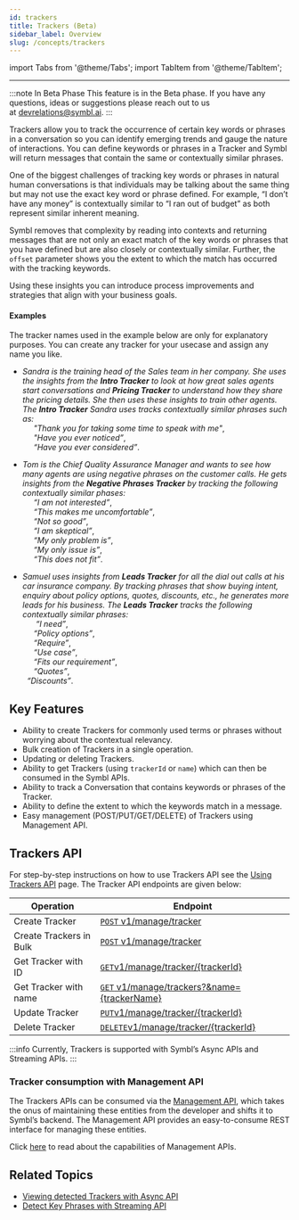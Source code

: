 ```yaml
---
id: trackers
title: Trackers (Beta)
sidebar_label: Overview
slug: /concepts/trackers
---
```


import Tabs from '@theme/Tabs';
import TabItem from '@theme/TabItem';

---

:::note In Beta Phase
This feature is in the Beta phase. If you have any questions, ideas or suggestions please reach out to us at devrelations@symbl.ai.
:::

Trackers allow you to track the occurrence of certain key words or phrases in a conversation so you can identify emerging trends and gauge the nature of interactions. You can define keywords or phrases in a Tracker and Symbl will return messages that contain the same or contextually similar phrases. 

One of the biggest challenges of tracking key words or phrases in natural human conversations is that individuals may be talking about the same thing but may not use the exact key word or phrase defined. 
For example, “I don’t have any money” is contextually similar to “I ran out of budget” as both represent similar inherent meaning.

Symbl removes that complexity by reading into contexts and returning messages that are not only an exact match of the key words or phrases that you have defined but are also closely or contextually similar. Further, the `offset` parameter shows you the extent to which the match has occurred with the tracking keywords. 

Using these insights you can introduce process improvements and strategies that align with your business goals.

#### Examples
The tracker names used in the example below are only for explanatory purposes. You can create any tracker for your usecase and assign any name you like.

- *Sandra is the training head of the Sales team in her company. She uses the insights from the **Intro Tracker** to look at how great sales agents start conversations and **Pricing Tracker** to understand how they share the pricing details. She then uses these insights to train other agents.* 
*The **Intro Tracker** Sandra uses tracks contextually similar phrases such as:*<br/>
&nbsp; &nbsp; &nbsp;*"Thank you for taking some time to speak with me"*,<br/>
&nbsp; &nbsp; &nbsp;*"Have you ever noticed”*,<br/>
&nbsp; &nbsp; &nbsp;*“Have you ever considered”*.<br/>


- *Tom is the Chief Quality Assurance Manager and wants to see how many agents are using negative phrases on the customer calls. He gets insights from the **Negative Phrases Tracker** by tracking the following contextually similar phases:*<br/>
&nbsp; &nbsp; &nbsp;*“I am not interested”*,<br/>
&nbsp; &nbsp; &nbsp;*“This makes me uncomfortable”*,<br/>
&nbsp; &nbsp; &nbsp;*“Not so good”*,<br/>
&nbsp; &nbsp; &nbsp;*“I am skeptical”*,<br/>
&nbsp; &nbsp; &nbsp;*“My only problem is”*,<br/>
&nbsp; &nbsp; &nbsp;*“My only issue is”*,<br/>
&nbsp; &nbsp; &nbsp;*“This does not fit”*.<br/>


- *Samuel uses insights from **Leads Tracker** for all the dial out calls at his car insurance company. By tracking phrases that show buying intent, enquiry about policy options, quotes, discounts, etc., he generates more leads for his business. The **Leads Tracker** tracks the following contextually similar phrases:*<br/>
&nbsp; &nbsp; &nbsp; *“I need”*,<br/>
&nbsp; &nbsp; &nbsp;*“Policy options”*,<br/>
&nbsp; &nbsp; &nbsp;*“Require”*,<br/>
&nbsp; &nbsp; &nbsp;*“Use case”*,<br/>
&nbsp; &nbsp; &nbsp;*“Fits our requirement”*,<br/>
&nbsp; &nbsp; &nbsp;*“Quotes”*,<br/>
&nbsp; *“Discounts”*.

## Key Features

- Ability to create Trackers for commonly used terms or phrases without worrying about the contextual relevancy.
- Bulk creation of Trackers in a single operation.
- Updating or deleting Trackers.
- Ability to get Trackers (using `trackerId` or `name`) which can then be consumed in the Symbl APIs.
- Ability to track a Conversation that contains keywords or phrases of the Tracker. 
- Ability to define the extent to which the keywords match in a message. 
- Easy management (POST/PUT/GET/DELETE) of Trackers using Management API.

## Trackers API 

For step-by-step instructions on how to use Trackers API see the [Using Trackers API](/docs/management-api/trackers/overview) page. The Tracker API endpoints are given below:

Operation  | Endpoint
---------- | -------
Create Tracker | [`POST` v1/manage/tracker](/management-api/trackers/create-tracker)
Create Trackers in Bulk | [`POST` v1/manage/tracker](/management-api/trackers/create-tracker#bulk-create-trackers-api)
Get Tracker with ID| [`GET`v1/manage/tracker/{trackerId}](/management-api/trackers/get-tracker#get-tracker-by-id)
Get Tracker with name | [`GET` v1/manage/trackers?&name={trackerName}](/management-api/trackers/get-tracker#get-tracker)
Update Tracker| [`PUT`v1/manage/tracker/{trackerId}](/management-api/trackers/update-tracker)
Delete Tracker| [`DELETE`v1/manage/tracker/{trackerId}](/management-api/trackers/delete-tracker)

:::info
Currently, Trackers is supported with Symbl’s Async APIs and Streaming APIs.
:::

### Tracker consumption with Management API 

The Trackers APIs can be consumed via the [Management API](/docs/management-api/introduction), which takes the onus of maintaining these entities from the developer and shifts it to Symbl’s backend. The Management API provides an easy-to-consume REST interface for managing these entities. 

Click [here](/docs/management-api/introduction) to read about the capabilities of Management APIs. 

## Related Topics

- [Viewing detected Trackers with Async API](/docs/async-api/code-snippets/track-phrases-in-a-conversation/#view-detected-trackers)
- [Detect Key Phrases with Streaming API](/docs/streamingapi/code-snippets/detect-key-phrases/#ontrackerresponse-json-response-example)